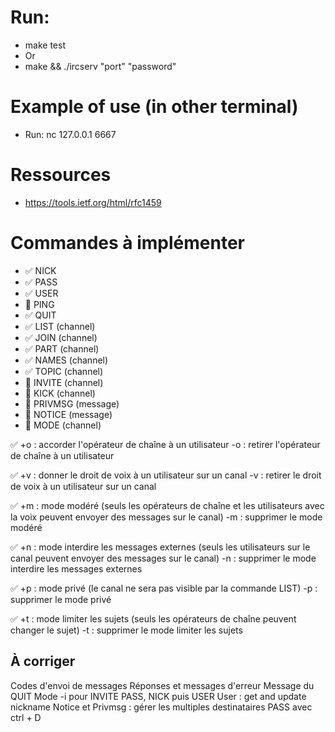 # Run:
- make test
- Or
- make && ./ircserv "port" "password"

# Example of use (in other terminal)
- Run: nc 127.0.0.1 6667

# Ressources
- https://tools.ietf.org/html/rfc1459

# Commandes à implémenter
- ✅ NICK
- ✅ PASS
- ✅ USER
- 🚧 PING
- ✅ QUIT
- ✅ LIST          (channel)
- ✅ JOIN          (channel)
- ✅ PART          (channel)
- ✅ NAMES         (channel)
- ✅ TOPIC         (channel)
- 🚧 INVITE        (channel)
- 🚧 KICK          (channel)
- 🚧 PRIVMSG       (message)
- 🚧 NOTICE        (message)
- 🚧 MODE          (channel)

✅ <!-- class Chanel  -->
+o : accorder l'opérateur de chaîne à un utilisateur
-o : retirer l'opérateur de chaîne à un utilisateur

✅ <!-- class Chanel  -->
+v : donner le droit de voix à un utilisateur sur un canal
-v : retirer le droit de voix à un utilisateur sur un canal

✅ <!-- PRIVMSG NOTICE cmd -->
+m : mode modéré (seuls les opérateurs de chaîne et les utilisateurs avec la voix peuvent envoyer des messages sur le canal)
-m : supprimer le mode modéré

✅ <!-- PRIVMSG NOTICE cmd -->
+n : mode interdire les messages externes (seuls les utilisateurs sur le canal peuvent envoyer des messages sur le canal)
-n : supprimer le mode interdire les messages externes

✅ <!-- LIST cmd -->
+p : mode privé (le canal ne sera pas visible par la commande LIST)
-p : supprimer le mode privé

✅ <!-- TOPIC cmd -->
+t : mode limiter les sujets (seuls les opérateurs de chaîne peuvent changer le sujet)
-t : supprimer le mode limiter les sujets



## À corriger

Codes d'envoi de messages
Réponses et messages d'erreur
Message du QUIT
Mode -i pour INVITE
PASS, NICK puis USER
User : get and update nickname
Notice et Privmsg : gérer les multiples destinataires
PASS avec ctrl + D